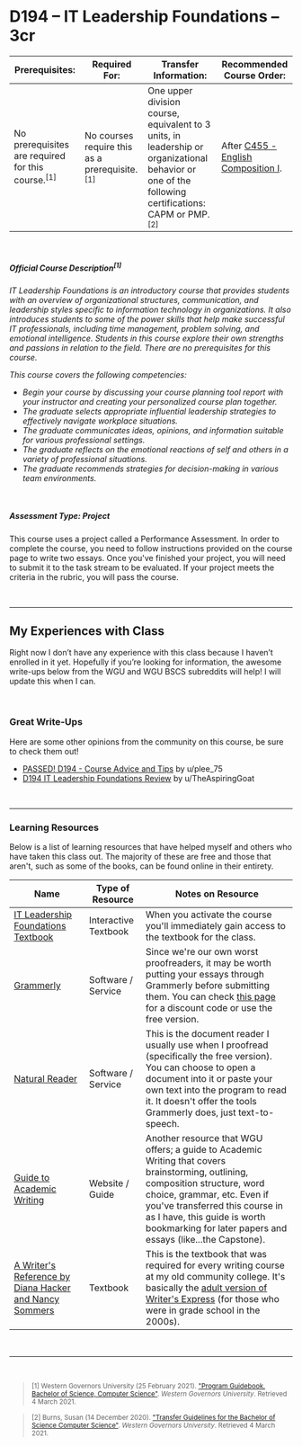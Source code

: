 # D194 – IT Leadership Foundations – 3cr
| Prerequisites: | Required For: | Transfer Information: | Recommended Course Order: |
| -------------------- | ------------------- | ----------------- | ----------------- |
| No prerequisites are required for this course.<sup>[1]</sup> | No courses require this as a prerequisite.<sup>[1]</sup> | One upper division course, equivalent to 3 units, in leadership or organizational behavior or one of the following certifications: CAPM or PMP.<sup>[2]</sup> | After [C455 - English Composition I](C455.md). |

<br />

##### Official Course Description<sup>[1]</sup>
*IT Leadership Foundations is an introductory course that provides students with an overview of organizational structures, communication, and leadership styles specific to information technology in organizations. It also introduces students to some of the power skills that help make successful IT professionals, including time management, problem solving, and emotional intelligence. Students in this course explore their own strengths and passions in relation to the field. There are no prerequisites for this course.*

*This course covers the following competencies:*
- *Begin your course by discussing your course planning tool report with your instructor and creating your personalized course plan together.*
- *The graduate selects appropriate influential leadership strategies to effectively navigate workplace situations.*
- *The graduate communicates ideas, opinions, and information suitable for various professional settings.*
- *The graduate reflects on the emotional reactions of self and others in a variety of professional situations.*
- *The graduate recommends strategies for decision-making in various team environments.*

<br />

##### Assessment Type: Project
This course uses a project called a Performance Assessment. In order to complete the course, you need to follow instructions provided on the course page to write two essays. Once you've finished your project, you will need to submit it to the task stream to be evaluated. If your project meets the criteria in the rubric, you will pass the course.

<br />

----


## My Experiences with Class
Right now I don’t have any experience with this class because I haven’t enrolled in it yet. Hopefully if you’re looking for information, the awesome write-ups below from the WGU and WGU BSCS subreddits will help! I will update this when I can.


<br />

### Great Write-Ups
Here are some other opinions from the community on this course, be sure to check them out!

-  [PASSED! D194 - Course Advice and Tips](https://www.reddit.com/r/WGU_CompSci/comments/jo3k04/passed_d194_course_advice_and_tips/) by u/plee_75 
-  [D194 IT Leadership Foundations Review](https://www.reddit.com/r/WGUIT/comments/k3o3ha/d194_it_leadership_foundations_review/) by u/TheAspiringGoat 


<br />



----

### Learning Resources
Below is a list of learning resources that have helped myself and others who have taken this class out. The majority of these are free and those that aren't, such as some of the books, can be found online in their entirety.

| Name | Type of Resource | Notes on Resource |
| ---- |  ----------------- | ----------------- |
| [IT Leadership Foundations Textbook](https://my.wgu.edu/) | Interactive Textbook | When you activate the course you'll immediately gain access to the textbook for the class. | 
| [Grammerly](https://www.grammarly.com/) | Software / Service | Since we're our own worst proofreaders, it may be worth putting your essays through Grammerly before submitting them. You can check [this page](https://cm.wgu.edu/t5/Writing-Center-Knowledge-Base/Need-Writing-Support-gt-START-HERE-lt/ta-p/25830) for a discount code or use the free version. | 
| [Natural Reader](https://www.naturalreaders.com/) | Software / Service | This is the document reader I usually use when I proofread (specifically the free version). You can choose to open a document into it or paste your own text into the program to read it. It doesn't offer the tools Grammerly does, just text-to-speech. | 
| [Guide to Academic Writing](https://wgu.mindedgeonline.com/index.php) | Website / Guide | Another resource that WGU offers; a guide to Academic Writing that covers brainstorming, outlining, composition structure, word choice, grammar, etc. Even if you've transferred this course in as I have, this guide is worth bookmarking for later papers and essays (like...the Capstone).  | 
| [A Writer's Reference by Diana Hacker and Nancy Sommers](https://www.macmillanlearning.com/college/us/product/A-Writers-Reference/p/1319169406) | Textbook | This is the textbook that was required for every writing course at my old community college. It's basically the [adult version of Writer's Express](https://images.app.goo.gl/cyVSDSRbJEbocTBj9) (for those who were in grade school in the 2000s). |


<br />

----
 
<br />

> <sub>[1] Western Governors University (25 February 2021). ["Program Guidebook. Bachelor of Science, Computer Science"](https://www.wgu.edu/content/dam/western-governors/documents/programguides/2017-guides/it/BSCS.pdf). *Western Governors University*. Retrieved 4 March 2021.</sub>

> <sub>[2] Burns, Susan (14 December 2020). ["Transfer Guidelines for the Bachelor of Science Computer Science"](https://partners.wgu.edu/Pages/BSCS.aspx). *Western Governors University*. Retrieved 4 March 2021.</sub>

